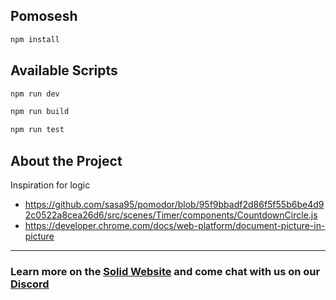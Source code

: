 ## Pomosesh

```bash
npm install
```

## Available Scripts

```bash
npm run dev

npm run build

npm run test

```

## About the Project

Inspiration for logic

-   https://github.com/sasa95/pomodor/blob/95f9bbadf2d86f5f55b6be4d92c0522a8cea26d6/src/scenes/Timer/components/CountdownCircle.js
-   https://developer.chrome.com/docs/web-platform/document-picture-in-picture

---

### Learn more on the [Solid Website](https://solidjs.com) and come chat with us on our [Discord](https://discord.com/invite/solidjs)
